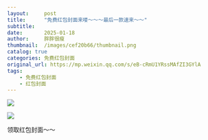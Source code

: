 ```yaml
---
layout:     post
title:      "免费红包封面来喽～～～最后一款速来～～"
subtitle:   
date:       2025-01-18
author:     胖胖很瘦
thumbnail:  /images/cef20b66/thumbnail.png
catalog: true
categories: 免费红包封面
original_url: https://mp.weixin.qq.com/s/eB-cRmU1YRssMAfZI3GYlA
tags:
    - 免费红包封面
    - 红包封面
---
```


![](/images/cef20b66/1.png)

![](/images/cef20b66/2.png)

领取红包封面～～